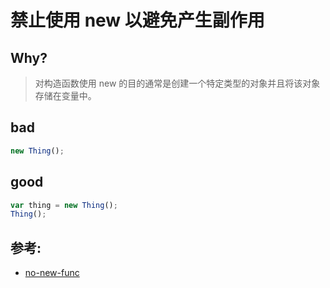 # 禁止使用 new 以避免产生副作用

## Why?

> 对构造函数使用 new 的目的通常是创建一个特定类型的对象并且将该对象存储在变量中。

## bad

```js
new Thing();
```

## good

```js
var thing = new Thing();
Thing();
```

## 参考:

- [no-new-func](https://eslint.org/docs/rules/no-new-func)
